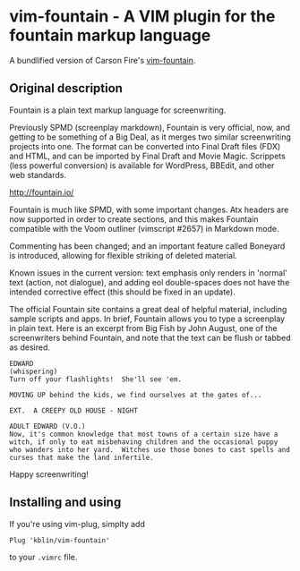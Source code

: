 vim-fountain - A VIM plugin for the fountain markup language
============================================================

A bundlified version of Carson Fire's [vim-fountain](http://www.vim.org/scripts/script.php?script_id=3880).


Original description
--------------------

Fountain is a plain text markup language for screenwriting.

Previously SPMD (screenplay markdown), Fountain is very official, now, and getting to be something of a Big Deal, as it merges two similar screenwriting projects into one. The format can be converted into Final Draft files (FDX) and HTML, and can be imported by Final Draft and Movie Magic. Scrippets (less powerful conversion) is available for WordPress, BBEdit, and other web standards.

http://fountain.io/

Fountain is much like SPMD, with some important changes. Atx headers are now supported in order to create sections, and this makes Fountain compatible with the Voom outliner (vimscript #2657) in Markdown mode.

Commenting has been changed; and an important feature called Boneyard is introduced, allowing for flexible striking of deleted material.

Known issues in the current version: text emphasis only renders in 'normal' text (action, not dialogue), and adding eol double-spaces does not have the intended corrective effect (this should be fixed in an update).

The official Fountain site contains a great deal of helpful material, including sample scripts and apps. In brief, Fountain allows you to type a screenplay in plain text. Here is an excerpt from Big Fish by John August, one of the screenwriters behind Fountain, and note that the text can be flush or tabbed as desired.

```
EDWARD
(whispering)
Turn off your flashlights!  She'll see 'em.

MOVING UP behind the kids, we find ourselves at the gates of...

EXT.  A CREEPY OLD HOUSE - NIGHT

ADULT EDWARD (V.O.)
Now, it's common knowledge that most towns of a certain size have a witch, if only to eat misbehaving children and the occasional puppy who wanders into her yard.  Witches use those bones to cast spells and curses that make the land infertile.
```

Happy screenwriting!

Installing and using
--------------------

If you're using vim-plug, simplty add

```
Plug 'kblin/vim-fountain'
```

to your `.vimrc` file.

